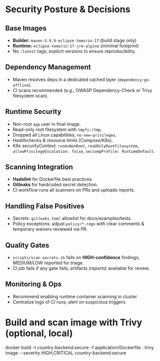 # Security Posture & Decisions

## Base Images
- **Builder:** `maven:3.9.9-eclipse-temurin-17` (build stage only)
- **Runtime:** `eclipse-temurin:17-jre-alpine` (minimal footprint)
- No `:latest` tags; explicit versions to ensure reproducibility.

## Dependency Management
- Maven resolves deps in a dedicated cached layer (`dependency:go-offline`).
- CI scans recommended (e.g., OWASP Dependency-Check or Trivy filesystem scan).

## Runtime Security
- Non-root `app` user in final image.
- Read-only root filesystem with `tmpfs:/tmp`.
- Dropped all Linux capabilities; `no-new-privileges`.
- Healthchecks & resource limits (Compose/K8s).
- K8s securityContext: `runAsNonRoot`, `readOnlyRootFilesystem`, `allowPrivilegeEscalation: false`, `seccompProfile: RuntimeDefault`.

## Scanning Integration
- **Hadolint** for Dockerfile best practices.
- **Gitleaks** for hardcoded secret detection.
- CI workflow runs all scanners on PRs and uploads reports.

## Handling False Positives
- Secrets: `gitleaks.toml` allowlist for docs/examples/tests.
- Policy exceptions: adjust `policy/*.rego` with clear comments & temporary waivers reviewed via PR.

## Quality Gates
- `scripts/scan-secrets.sh` fails on **HIGH-confidence** findings; MEDIUM/LOW reported for triage.
- CI job fails if any gate fails; artifacts (reports) available for review.

## Monitoring & Ops
- Recommend enabling runtime container scanning in cluster
- Centralize logs of CI runs; alert on suspicious triggers.

# Build and scan image with Trivy (optional, local)
docker build -t country-backend:secure -f application/Dockerfile .
trivy image --severity HIGH,CRITICAL country-backend:secure
